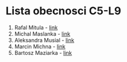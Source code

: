 # Lista obecnosci C5-L9

1. Rafal Mitula - [link](https://github.com/rmitula)  
2. Michal Maslanka - [link](https://github.com/mmaslank)  
3. Aleksandra Musial - [link](https://github.com/AlMusial)
4. Marcin Michna - [link](https://github.com/Havqqq)
5. Bartosz Maziarka - [link](https://github.com/Bar-Maz-PRz)